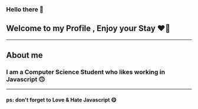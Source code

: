 
### Hello there 👋
## Welcome to my Profile , Enjoy your Stay ❤️🎉
____________________________________________________________________________________
## About me
### I am a Computer Science Student who likes working in Javascript 🙃
____________________________________________________________________________________

#### ps: don't forget to Love & Hate Javascript 😋

